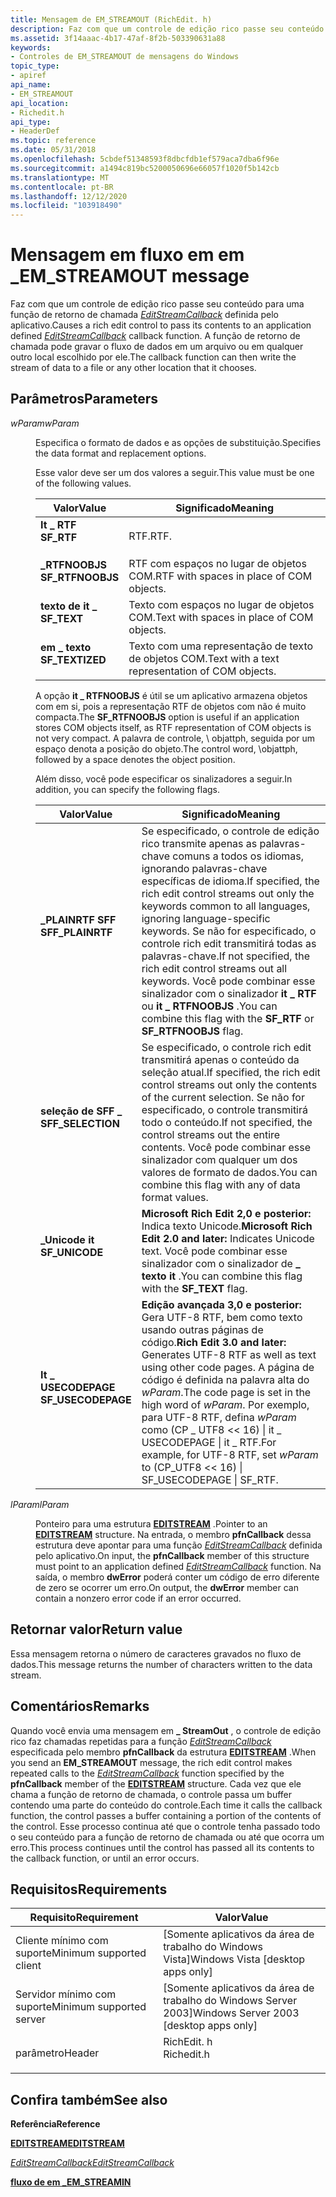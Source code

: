 ```yaml
---
title: Mensagem de EM_STREAMOUT (RichEdit. h)
description: Faz com que um controle de edição rico passe seu conteúdo para uma função de retorno de chamada EditStreamCallback do aplicativo \ 8211; definida. A função de retorno de chamada pode gravar o fluxo de dados em um arquivo ou em qualquer outro local escolhido por ele.
ms.assetid: 3f14aaac-4b17-47af-8f2b-503390631a88
keywords:
- Controles de EM_STREAMOUT de mensagens do Windows
topic_type:
- apiref
api_name:
- EM_STREAMOUT
api_location:
- Richedit.h
api_type:
- HeaderDef
ms.topic: reference
ms.date: 05/31/2018
ms.openlocfilehash: 5cbdef51348593f8dbcfdb1ef579aca7dba6f96e
ms.sourcegitcommit: a1494c819bc5200050696e66057f1020f5b142cb
ms.translationtype: MT
ms.contentlocale: pt-BR
ms.lasthandoff: 12/12/2020
ms.locfileid: "103918490"
---
```

# <a name="em_streamout-message"></a><span data-ttu-id="2049c-105">Mensagem em fluxo em em \_</span><span class="sxs-lookup"><span data-stu-id="2049c-105">EM\_STREAMOUT message</span></span>

<span data-ttu-id="2049c-106">Faz com que um controle de edição rico passe seu conteúdo para uma função de retorno de chamada [*EditStreamCallback*](/windows/desktop/api/Richedit/nc-richedit-editstreamcallback) definida pelo aplicativo.</span><span class="sxs-lookup"><span data-stu-id="2049c-106">Causes a rich edit control to pass its contents to an application defined [*EditStreamCallback*](/windows/desktop/api/Richedit/nc-richedit-editstreamcallback) callback function.</span></span> <span data-ttu-id="2049c-107">A função de retorno de chamada pode gravar o fluxo de dados em um arquivo ou em qualquer outro local escolhido por ele.</span><span class="sxs-lookup"><span data-stu-id="2049c-107">The callback function can then write the stream of data to a file or any other location that it chooses.</span></span>

## <a name="parameters"></a><span data-ttu-id="2049c-108">Parâmetros</span><span class="sxs-lookup"><span data-stu-id="2049c-108">Parameters</span></span>

<dl> <dt>

<span data-ttu-id="2049c-109">*wParam*</span><span class="sxs-lookup"><span data-stu-id="2049c-109">*wParam*</span></span> 
</dt> <dd>

<span data-ttu-id="2049c-110">Especifica o formato de dados e as opções de substituição.</span><span class="sxs-lookup"><span data-stu-id="2049c-110">Specifies the data format and replacement options.</span></span>

<span data-ttu-id="2049c-111">Esse valor deve ser um dos valores a seguir.</span><span class="sxs-lookup"><span data-stu-id="2049c-111">This value must be one of the following values.</span></span>



| <span data-ttu-id="2049c-112">Valor</span><span class="sxs-lookup"><span data-stu-id="2049c-112">Value</span></span>                                                                                                                                                      | <span data-ttu-id="2049c-113">Significado</span><span class="sxs-lookup"><span data-stu-id="2049c-113">Meaning</span></span>                                                    |
|------------------------------------------------------------------------------------------------------------------------------------------------------------|------------------------------------------------------------|
| <span id="SF_RTF"></span><span id="sf_rtf"></span><dl> <span data-ttu-id="2049c-114"><dt>**It \_ RTF**</dt></span><span class="sxs-lookup"><span data-stu-id="2049c-114"><dt>**SF\_RTF**</dt></span></span> </dl>                   | <span data-ttu-id="2049c-115">RTF.</span><span class="sxs-lookup"><span data-stu-id="2049c-115">RTF.</span></span><br/>                                            |
| <span id="SF_RTFNOOBJS"></span><span id="sf_rtfnoobjs"></span><dl> <span data-ttu-id="2049c-116"><dt>**\_RTFNOOBJS**</dt></span><span class="sxs-lookup"><span data-stu-id="2049c-116"><dt>**SF\_RTFNOOBJS**</dt></span></span> </dl> | <span data-ttu-id="2049c-117">RTF com espaços no lugar de objetos COM.</span><span class="sxs-lookup"><span data-stu-id="2049c-117">RTF with spaces in place of COM objects.</span></span><br/>        |
| <span id="SF_TEXT"></span><span id="sf_text"></span><dl> <span data-ttu-id="2049c-118"><dt>**texto de it \_**</dt></span><span class="sxs-lookup"><span data-stu-id="2049c-118"><dt>**SF\_TEXT**</dt></span></span> </dl>                | <span data-ttu-id="2049c-119">Texto com espaços no lugar de objetos COM.</span><span class="sxs-lookup"><span data-stu-id="2049c-119">Text with spaces in place of COM objects.</span></span><br/>       |
| <span id="SF_TEXTIZED"></span><span id="sf_textized"></span><dl> <span data-ttu-id="2049c-120"><dt>**em \_ texto**</dt></span><span class="sxs-lookup"><span data-stu-id="2049c-120"><dt>**SF\_TEXTIZED**</dt></span></span> </dl>    | <span data-ttu-id="2049c-121">Texto com uma representação de texto de objetos COM.</span><span class="sxs-lookup"><span data-stu-id="2049c-121">Text with a text representation of COM objects.</span></span><br/> |



 

<span data-ttu-id="2049c-122">A opção **it \_ RTFNOOBJS** é útil se um aplicativo armazena objetos com em si, pois a representação RTF de objetos com não é muito compacta.</span><span class="sxs-lookup"><span data-stu-id="2049c-122">The **SF\_RTFNOOBJS** option is useful if an application stores COM objects itself, as RTF representation of COM objects is not very compact.</span></span> <span data-ttu-id="2049c-123">A palavra de controle, \\ objattph, seguida por um espaço denota a posição do objeto.</span><span class="sxs-lookup"><span data-stu-id="2049c-123">The control word, \\objattph, followed by a space denotes the object position.</span></span>

<span data-ttu-id="2049c-124">Além disso, você pode especificar os sinalizadores a seguir.</span><span class="sxs-lookup"><span data-stu-id="2049c-124">In addition, you can specify the following flags.</span></span>



| <span data-ttu-id="2049c-125">Valor</span><span class="sxs-lookup"><span data-stu-id="2049c-125">Value</span></span>                                                                                                                                                            | <span data-ttu-id="2049c-126">Significado</span><span class="sxs-lookup"><span data-stu-id="2049c-126">Meaning</span></span>                                                                                                                                                                                                                                                                                |
|------------------------------------------------------------------------------------------------------------------------------------------------------------------|----------------------------------------------------------------------------------------------------------------------------------------------------------------------------------------------------------------------------------------------------------------------------------------|
| <span id="SFF_PLAINRTF"></span><span id="sff_plainrtf"></span><dl> <span data-ttu-id="2049c-127"><dt>**\_PLAINRTF SFF**</dt></span><span class="sxs-lookup"><span data-stu-id="2049c-127"><dt>**SFF\_PLAINRTF**</dt></span></span> </dl>       | <span data-ttu-id="2049c-128">Se especificado, o controle de edição rico transmite apenas as palavras-chave comuns a todos os idiomas, ignorando palavras-chave específicas de idioma.</span><span class="sxs-lookup"><span data-stu-id="2049c-128">If specified, the rich edit control streams out only the keywords common to all languages, ignoring language-specific keywords.</span></span> <span data-ttu-id="2049c-129">Se não for especificado, o controle rich edit transmitirá todas as palavras-chave.</span><span class="sxs-lookup"><span data-stu-id="2049c-129">If not specified, the rich edit control streams out all keywords.</span></span> <span data-ttu-id="2049c-130">Você pode combinar esse sinalizador com o sinalizador **it \_ RTF** ou **it \_ RTFNOOBJS** .</span><span class="sxs-lookup"><span data-stu-id="2049c-130">You can combine this flag with the **SF\_RTF** or **SF\_RTFNOOBJS** flag.</span></span><br/> |
| <span id="SFF_SELECTION"></span><span id="sff_selection"></span><dl> <span data-ttu-id="2049c-131"><dt>**seleção de SFF \_**</dt></span><span class="sxs-lookup"><span data-stu-id="2049c-131"><dt>**SFF\_SELECTION**</dt></span></span> </dl>    | <span data-ttu-id="2049c-132">Se especificado, o controle rich edit transmitirá apenas o conteúdo da seleção atual.</span><span class="sxs-lookup"><span data-stu-id="2049c-132">If specified, the rich edit control streams out only the contents of the current selection.</span></span> <span data-ttu-id="2049c-133">Se não for especificado, o controle transmitirá todo o conteúdo.</span><span class="sxs-lookup"><span data-stu-id="2049c-133">If not specified, the control streams out the entire contents.</span></span> <span data-ttu-id="2049c-134">Você pode combinar esse sinalizador com qualquer um dos valores de formato de dados.</span><span class="sxs-lookup"><span data-stu-id="2049c-134">You can combine this flag with any of data format values.</span></span><br/>                                                        |
| <span id="SF_UNICODE"></span><span id="sf_unicode"></span><dl> <span data-ttu-id="2049c-135"><dt>**\_Unicode it**</dt></span><span class="sxs-lookup"><span data-stu-id="2049c-135"><dt>**SF\_UNICODE**</dt></span></span> </dl>             | <span data-ttu-id="2049c-136">**Microsoft Rich Edit 2,0 e posterior:** Indica texto Unicode.</span><span class="sxs-lookup"><span data-stu-id="2049c-136">**Microsoft Rich Edit 2.0 and later:** Indicates Unicode text.</span></span> <span data-ttu-id="2049c-137">Você pode combinar esse sinalizador com o sinalizador de **\_ texto it** .</span><span class="sxs-lookup"><span data-stu-id="2049c-137">You can combine this flag with the **SF\_TEXT** flag.</span></span><br/>                                                                                                                                                        |
| <span id="SF_USECODEPAGE"></span><span id="sf_usecodepage"></span><dl> <span data-ttu-id="2049c-138"><dt>**It \_ USECODEPAGE**</dt></span><span class="sxs-lookup"><span data-stu-id="2049c-138"><dt>**SF\_USECODEPAGE**</dt></span></span> </dl> | <span data-ttu-id="2049c-139">**Edição avançada 3,0 e posterior:** Gera UTF-8 RTF, bem como texto usando outras páginas de código.</span><span class="sxs-lookup"><span data-stu-id="2049c-139">**Rich Edit 3.0 and later:** Generates UTF-8 RTF as well as text using other code pages.</span></span> <span data-ttu-id="2049c-140">A página de código é definida na palavra alta do *wParam*.</span><span class="sxs-lookup"><span data-stu-id="2049c-140">The code page is set in the high word of *wParam*.</span></span> <span data-ttu-id="2049c-141">Por exemplo, para UTF-8 RTF, defina *wParam* como (CP \_ UTF8 << 16) \| it \_ USECODEPAGE \| it \_ RTF.</span><span class="sxs-lookup"><span data-stu-id="2049c-141">For example, for UTF-8 RTF, set *wParam* to (CP\_UTF8 << 16) \| SF\_USECODEPAGE \| SF\_RTF.</span></span><br/>                               |



 

</dd> <dt>

<span data-ttu-id="2049c-142">*lParam*</span><span class="sxs-lookup"><span data-stu-id="2049c-142">*lParam*</span></span> 
</dt> <dd>

<span data-ttu-id="2049c-143">Ponteiro para uma estrutura [**EDITSTREAM**](/windows/desktop/api/Richedit/ns-richedit-editstream) .</span><span class="sxs-lookup"><span data-stu-id="2049c-143">Pointer to an [**EDITSTREAM**](/windows/desktop/api/Richedit/ns-richedit-editstream) structure.</span></span> <span data-ttu-id="2049c-144">Na entrada, o membro **pfnCallback** dessa estrutura deve apontar para uma função [*EditStreamCallback*](/windows/desktop/api/Richedit/nc-richedit-editstreamcallback) definida pelo aplicativo.</span><span class="sxs-lookup"><span data-stu-id="2049c-144">On input, the **pfnCallback** member of this structure must point to an application defined [*EditStreamCallback*](/windows/desktop/api/Richedit/nc-richedit-editstreamcallback) function.</span></span> <span data-ttu-id="2049c-145">Na saída, o membro **dwError** poderá conter um código de erro diferente de zero se ocorrer um erro.</span><span class="sxs-lookup"><span data-stu-id="2049c-145">On output, the **dwError** member can contain a nonzero error code if an error occurred.</span></span>

</dd> </dl>

## <a name="return-value"></a><span data-ttu-id="2049c-146">Retornar valor</span><span class="sxs-lookup"><span data-stu-id="2049c-146">Return value</span></span>

<span data-ttu-id="2049c-147">Essa mensagem retorna o número de caracteres gravados no fluxo de dados.</span><span class="sxs-lookup"><span data-stu-id="2049c-147">This message returns the number of characters written to the data stream.</span></span>

## <a name="remarks"></a><span data-ttu-id="2049c-148">Comentários</span><span class="sxs-lookup"><span data-stu-id="2049c-148">Remarks</span></span>

<span data-ttu-id="2049c-149">Quando você envia uma mensagem em **\_ StreamOut** , o controle de edição rico faz chamadas repetidas para a função [*EditStreamCallback*](/windows/desktop/api/Richedit/nc-richedit-editstreamcallback) especificada pelo membro **pfnCallback** da estrutura [**EDITSTREAM**](/windows/desktop/api/Richedit/ns-richedit-editstream) .</span><span class="sxs-lookup"><span data-stu-id="2049c-149">When you send an **EM\_STREAMOUT** message, the rich edit control makes repeated calls to the [*EditStreamCallback*](/windows/desktop/api/Richedit/nc-richedit-editstreamcallback) function specified by the **pfnCallback** member of the [**EDITSTREAM**](/windows/desktop/api/Richedit/ns-richedit-editstream) structure.</span></span> <span data-ttu-id="2049c-150">Cada vez que ele chama a função de retorno de chamada, o controle passa um buffer contendo uma parte do conteúdo do controle.</span><span class="sxs-lookup"><span data-stu-id="2049c-150">Each time it calls the callback function, the control passes a buffer containing a portion of the contents of the control.</span></span> <span data-ttu-id="2049c-151">Esse processo continua até que o controle tenha passado todo o seu conteúdo para a função de retorno de chamada ou até que ocorra um erro.</span><span class="sxs-lookup"><span data-stu-id="2049c-151">This process continues until the control has passed all its contents to the callback function, or until an error occurs.</span></span>

## <a name="requirements"></a><span data-ttu-id="2049c-152">Requisitos</span><span class="sxs-lookup"><span data-stu-id="2049c-152">Requirements</span></span>



| <span data-ttu-id="2049c-153">Requisito</span><span class="sxs-lookup"><span data-stu-id="2049c-153">Requirement</span></span> | <span data-ttu-id="2049c-154">Valor</span><span class="sxs-lookup"><span data-stu-id="2049c-154">Value</span></span> |
|-------------------------------------|---------------------------------------------------------------------------------------|
| <span data-ttu-id="2049c-155">Cliente mínimo com suporte</span><span class="sxs-lookup"><span data-stu-id="2049c-155">Minimum supported client</span></span><br/> | <span data-ttu-id="2049c-156">\[Somente aplicativos da área de trabalho do Windows Vista\]</span><span class="sxs-lookup"><span data-stu-id="2049c-156">Windows Vista \[desktop apps only\]</span></span><br/>                                        |
| <span data-ttu-id="2049c-157">Servidor mínimo com suporte</span><span class="sxs-lookup"><span data-stu-id="2049c-157">Minimum supported server</span></span><br/> | <span data-ttu-id="2049c-158">\[Somente aplicativos da área de trabalho do Windows Server 2003\]</span><span class="sxs-lookup"><span data-stu-id="2049c-158">Windows Server 2003 \[desktop apps only\]</span></span><br/>                                  |
| <span data-ttu-id="2049c-159">parâmetro</span><span class="sxs-lookup"><span data-stu-id="2049c-159">Header</span></span><br/>                   | <dl> <span data-ttu-id="2049c-160"><dt>RichEdit. h</dt></span><span class="sxs-lookup"><span data-stu-id="2049c-160"><dt>Richedit.h</dt></span></span> </dl> |



## <a name="see-also"></a><span data-ttu-id="2049c-161">Confira também</span><span class="sxs-lookup"><span data-stu-id="2049c-161">See also</span></span>

<dl> <dt>

<span data-ttu-id="2049c-162">**Referência**</span><span class="sxs-lookup"><span data-stu-id="2049c-162">**Reference**</span></span>
</dt> <dt>

[<span data-ttu-id="2049c-163">**EDITSTREAM**</span><span class="sxs-lookup"><span data-stu-id="2049c-163">**EDITSTREAM**</span></span>](/windows/desktop/api/Richedit/ns-richedit-editstream)
</dt> <dt>

[<span data-ttu-id="2049c-164">*EditStreamCallback*</span><span class="sxs-lookup"><span data-stu-id="2049c-164">*EditStreamCallback*</span></span>](/windows/desktop/api/Richedit/nc-richedit-editstreamcallback)
</dt> <dt>

[<span data-ttu-id="2049c-165">**fluxo de em \_**</span><span class="sxs-lookup"><span data-stu-id="2049c-165">**EM\_STREAMIN**</span></span>](em-streamin.md)
</dt> </dl>

 

 





